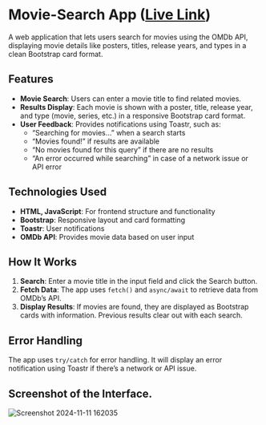 # Movie-Search App ([Live Link](https://moviesearch-application.vercel.app/))

A web application that lets users search for movies using the OMDb API, displaying movie details like posters, titles, release years, and types in a clean Bootstrap card format.

## Features

- **Movie Search**: Users can enter a movie title to find related movies.
- **Results Display**: Each movie is shown with a poster, title, release year, and type (movie, series, etc.) in a responsive Bootstrap card format.
- **User Feedback**: Provides notifications using Toastr, such as:
  - “Searching for movies…” when a search starts
  - “Movies found!” if results are available
  - “No movies found for this query” if there are no results
  - “An error occurred while searching” in case of a network issue or API error

## Technologies Used

- **HTML, JavaScript**: For frontend structure and functionality
- **Bootstrap**: Responsive layout and card formatting
- **Toastr**: User notifications
- **OMDb API**: Provides movie data based on user input

## How It Works

1. **Search**: Enter a movie title in the input field and click the Search button.
2. **Fetch Data**: The app uses `fetch()` and `async/await` to retrieve data from OMDb’s API.
3. **Display Results**: If movies are found, they are displayed as Bootstrap cards with information. Previous results clear out with each search.

## Error Handling

The app uses `try/catch` for error handling. It will display an error notification using Toastr if there’s a network or API issue.



## Screenshot of the Interface.


![Screenshot 2024-11-11 162035](https://github.com/user-attachments/assets/db23a909-c771-4908-b23c-e776d554151c)

